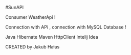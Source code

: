 #SunAPI

Consumer WeatherApi ! 

Connection  with APi , connection  with MySQL Database ! 

Java
Hibernate 
Maven 
HttpClient
Intelij Idea 

CREATED by Jakub Hałas
